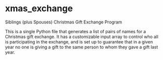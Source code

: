# xmas_exchange
Siblings (plus Spouses) Christmas Gift Exchange Program

This is a single Python file that generates a list of pairs of names for a Christmas gift exchange. It has a customizable input array to control who all is participating in the exchange, and is set up to guarantee that in a given year no one is giving a gift to the same person to whom they gave a gift last year.
